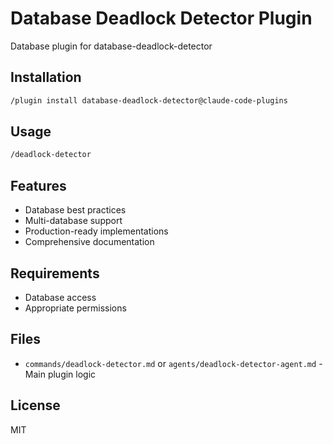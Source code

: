 # Database Deadlock Detector Plugin

Database plugin for database-deadlock-detector

## Installation

```bash
/plugin install database-deadlock-detector@claude-code-plugins
```

## Usage

```bash
/deadlock-detector
```

## Features

- Database best practices
- Multi-database support
- Production-ready implementations
- Comprehensive documentation

## Requirements

- Database access
- Appropriate permissions

## Files

- `commands/deadlock-detector.md` or `agents/deadlock-detector-agent.md` - Main plugin logic

## License

MIT
